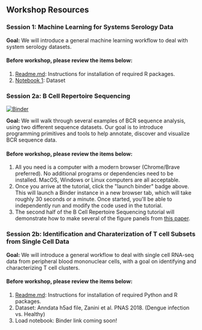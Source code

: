 ## Workshop Resources
### Session 1: Machine Learning for Systems Serology Data
**Goal:** We will introduce a general machine learning workflow to deal with system serology datasets.
#### Before workshop, please review the items below:
1. [Readme.md](SystemSerology_MachineLearning/README.md): Instructions for installation of required R packages.
2. [Notebook 1](https://github.com/cvisb/2020_systems-biology_workshop/blob/master/SystemSerology_MachineLearning/systemsSerology_part1.Rmd): Dataset
### Session 2a: B Cell Repertoire Sequencing
[![Binder](https://mybinder.org/badge_logo.svg)](https://mybinder.org/v2/gh/briney/cvisb_workshop_2020/master?urlpath=lab/tree/tutorial)  

**Goal:** We will walk through several examples of BCR sequence analysis, using two different sequence datasets. Our goal is to introduce programming primitives and tools to help annotate, discover and visualize BCR sequence data.
#### Before workshop, please review the items below:
1. All you need is a computer with a modern browser (Chrome/Brave preferred). No additional programs or dependencies need to be installed. MacOS, Windows or Linux computers are all acceptable.
2. Once you arrive at the tutorial, click the "launch binder" badge above. This will launch a Binder instance in a new browser tab, which will take roughly 30 seconds or a minute. Once started, you'll be able to independently run and modify the code used in the tutorial.
3. The second half of the B Cell Repertoire Sequencing tutorial will demonstrate how to make several of the figure panels from [this paper](https://immunology.sciencemag.org/content/2/14/eaan6809.long).
### Session 2b: Identification and Charaterization of T cell Subsets from Single Cell Data
**Goal:** We will introduce a general workflow to deal with single cell RNA-seq data from peripheral blood mononuclear cells, with a goal on identifying and characterizing T cell clusters.
#### Before workshop, please review the items below:
1. [Readme.md](https://github.com/watronfire/CViSB_Workshop_TCells/blob/3a961cc3de6daaff4bded8b9130236da99bdcc17/README.md): Instructions for installation of required Python and R packages.
2. Dataset: Anndata h5ad file, Zanini et al. PNAS 2018. (Dengue infection vs. Healthy)
3. Load notebook: Binder link coming soon!
